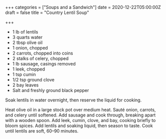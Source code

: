 +++
categories = ["Soups and a Sandwich"]
date = 2020-12-22T05:00:00Z
draft = false
title = "Country Lentil Soup"

+++
* 1 lb of lentils 
* 3 quarts water 
* 2 tbsp olive oil 
* 1 onion, chopped 
* 2 carrots, chopped into coins 
* 2 stalks of celery, chopped 
* 1 lb sausage, casings removed 
* 1 leek, chopped 
* 1 tsp cumin 
* 1/2 tsp ground clove 
* 2 bay leaves 
* Salt and freshly ground black pepper

Soak lentils in water overnight, then reserve the liquid for cooking. 

Heat olive oil in a large stock pot over medium heat. Sauté onion, carrots, and celery until softened. Add sausage and cook through, breaking apart with a wooden spoon. Add leek, cumin, clove, and bay, cooking briefly to bloom spices. Add lentils and soaking liquid, then season to taste. Cook until lentils are soft, 60–90 minutes.